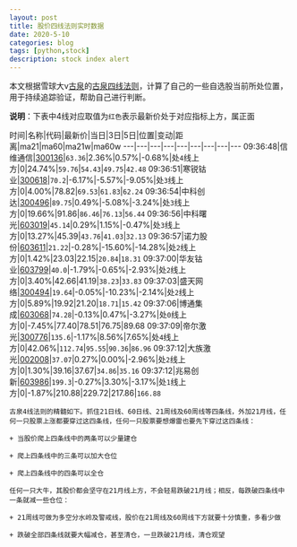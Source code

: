 ```yaml
---
layout: post
title: 股价四线法则实时数据
date: 2020-5-10
categories: blog
tags: [python,stock]
description: stock index alert
---
```



本文根据雪球大v[古泉](https://xueqiu.com/u/7148646888)的[古泉四线法则](https://xueqiu.com/7148646888/130498192)，计算了自己的一些自选股当前所处位置，用于持续追踪验证，帮助自己进行判断。

**说明**：下表中4线对应取值为`红色`表示最新价处于对应指标上方，属正面

时间|名称|代码|最新价|当日|3日|5日|位置|变动|距离|ma21|ma60|ma21w|ma60w
---|---|---|---|---|---|---|---|---
09:36:48|信维通信|[300136](https://xueqiu.com/S/SZ300136)|`63.36`|2.36%|0.57%|-0.68%|处`4`线上方|0|24.74%|`59.76`|`54.43`|`49.75`|`42.48`
09:36:51|寒锐钴业|[300618](https://xueqiu.com/S/SZ300618)|`70.2`|-6.17%|-5.57%|-9.05%|处`3`线上方|0|4.00%|78.82|`69.53`|`61.83`|`62.24`
09:36:54|中科创达|[300496](https://xueqiu.com/S/SZ300496)|`89.75`|0.49%|-5.08%|-3.24%|处`3`线上方|0|19.66%|91.86|`86.46`|`76.13`|`56.44`
09:36:56|中科曙光|[603019](https://xueqiu.com/S/SH603019)|`45.14`|0.29%|1.15%|-0.47%|处`3`线上方|0|13.27%|45.39|`43.76`|`41.03`|`32.13`
09:36:57|诺力股份|[603611](https://xueqiu.com/S/SH603611)|`21.22`|-0.28%|-15.60%|-14.28%|处`2`线上方|0|1.42%|23.03|22.15|`20.84`|`18.31`
09:37:00|华友钴业|[603799](https://xueqiu.com/S/SH603799)|`40.0`|-1.79%|-0.65%|-2.93%|处`2`线上方|0|3.40%|42.66|41.19|`38.23`|`33.83`
09:37:03|盛天网络|[300494](https://xueqiu.com/S/SZ300494)|`19.64`|-0.05%|-10.23%|-2.14%|处`2`线上方|0|5.89%|19.92|21.20|`18.71`|`15.42`
09:37:06|博通集成|[603068](https://xueqiu.com/S/SH603068)|`74.28`|-0.13%|0.47%|-3.27%|处`0`线上方|0|-7.45%|77.40|78.51|76.75|89.68
09:37:09|帝尔激光|[300776](https://xueqiu.com/S/SZ300776)|`135.6`|-1.17%|8.56%|7.65%|处`4`线上方|0|42.06%|`112.74`|`95.55`|`90.36`|`86.96`
09:37:12|大族激光|[002008](https://xueqiu.com/S/SZ002008)|`37.07`|0.27%|0.00%|-2.96%|处`2`线上方|0|1.30%|39.16|37.67|`34.86`|`35.16`
09:37:12|兆易创新|[603986](https://xueqiu.com/S/SH603986)|`199.3`|-0.27%|3.30%|-3.17%|处`1`线上方|0|-1.87%|210.88|229.72|217.86|`166.88`

```
古泉4线法则的精髓如下。抓住21日线、60日线、21周线及60周线等四条线，外加21月线，任何一只股票上涨都要穿过这四条线，任何一只股票要想爆雷也要先下穿过这四条线：

+ 当股价爬上四条线中的两条可以少量建仓

+ 爬上四条线中的三条可以加大仓位

+ 爬上四条线中的四条可以全仓

任何一只大牛，其股价都会坚守在21月线上方，不会轻易跌破21月线；相反，每跌破四条线中一条就减一些仓位：

+ 21周线可做为多空分水岭及警戒线，股价在21周线及60周线下方就要十分慎重，多看少做

+ 跌破全部四条线就要大幅减仓，甚至清仓，一旦跌破21月线，清仓观望
```